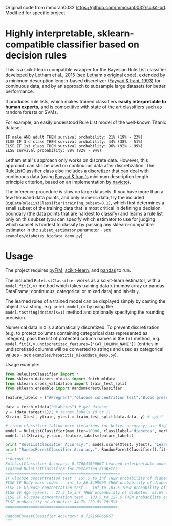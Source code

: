 Original code from mmoran0032 https://github.com/mmoran0032/scikit-brl. Modified for specific project

Highly interpretable, sklearn-compatible classifier based on decision rules
===============

This is a scikit-learn compatible wrapper for the Bayesian Rule List classifier developed by [Letham et al., 2015](http://projecteuclid.org/euclid.aoas/1446488742) (see [Letham's original code](http://lethalletham.com/)), extended by a minimum description length-based discretizer ([Fayyad & Irani, 1993](http://sci2s.ugr.es/keel/pdf/algorithm/congreso/fayyad1993.pdf)) for continuous data, and by an approach to subsample large datasets for better performance.

It produces rule lists, which makes trained classifiers **easily interpretable to human experts**, and is competitive with state of the art classifiers such as random forests or SVMs.

For example, an easily understood Rule List model of the well-known Titanic dataset:

```
IF male AND adult THEN survival probability: 21% (19% - 23%)
ELSE IF 3rd class THEN survival probability: 44% (38% - 51%)
ELSE IF 1st class THEN survival probability: 96% (92% - 99%)
ELSE survival probability: 88% (82% - 94%)
``` 

Letham et al.'s approach only works on discrete data. However, this approach can still be used on continuous data after discretization. The RuleListClassifier class also includes a discretizer that can deal with continuous data (using [Fayyad & Irani's](http://sci2s.ugr.es/keel/pdf/algorithm/congreso/fayyad1993.pdf) minimum description length principle criterion, based on an implementation by [navicto](https://github.com/navicto/Discretization-MDLPC)).

The inference procedure is slow on large datasets. If you have more than a few thousand data points, and only numeric data, try the included `BigDataRuleListClassifier(training_subset=0.1)`, which first determines a small subset of the training data that is most critical in defining a decision boundary (the data points that are hardest to classify) and learns a rule list only on this subset (you can specify which estimator to use for judging which subset is hardest to classify by passing any sklearn-compatible estimator in the `subset_estimator` parameter - see `examples/diabetes_bigdata_demo.py`). 

Usage
===============

The project requires [pyFIM](http://www.borgelt.net/pyfim.html), [scikit-learn](http://scikit-learn.org/stable/install.html), and [pandas](http://pandas.pydata.org/) to run.

The included `RuleListClassifier` works as a scikit-learn estimator, with a `model.fit(X,y)` method which takes training data `X` (numpy array or pandas DataFrame; continuous, categorical or mixed data) and labels `y`. 

The learned rules of a trained model can be displayed simply by casting the object as a string, e.g. `print model`, or by using the `model.tostring(decimals=1)` method and optionally specifying the rounding precision.

Numerical data in `X` is automatically discretized. To prevent discretization (e.g. to protect columns containing categorical data represented as integers), pass the list of protected column names in the `fit` method, e.g. `model.fit(X,y,undiscretized_features=['CAT_COLUMN_NAME'])` (entries in undiscretized columns will be converted to strings and used as categorical values - see `examples/hepatitis_mixeddata_demo.py`). 

Usage example:

```python
from RuleListClassifier import *
from sklearn.datasets.mldata import fetch_mldata
from sklearn.cross_validation import train_test_split
from sklearn.ensemble import RandomForestClassifier

feature_labels = ["#Pregnant","Glucose concentration test","Blood pressure(mmHg)","Triceps skin fold thickness(mm)","2-Hour serum insulin (mu U/ml)","Body mass index","Diabetes pedigree function","Age (years)"]
    
data = fetch_mldata("diabetes") # get dataset
y = (data.target+1)/2 # target labels (0 or 1)
Xtrain, Xtest, ytrain, ytest = train_test_split(data.data, y) # split

# train classifier (allow more iterations for better accuracy; use BigDataRuleListClassifier for large datasets)
model = RuleListClassifier(max_iter=10000, class1label="diabetes", verbose=False)
model.fit(Xtrain, ytrain, feature_labels=feature_labels)

print "RuleListClassifier Accuracy:", model.score(Xtest, ytest), "Learned interpretable model:\n", model
print "RandomForestClassifier Accuracy:", RandomForestClassifier().fit(Xtrain, ytrain).score(Xtest, ytest)
"""
**Output:**
RuleListClassifier Accuracy: 0.776041666667 Learned interpretable model:
Trained RuleListClassifier for detecting diabetes
==================================================
IF Glucose concentration test : 157.5_to_inf THEN probability of diabetes: 81.1% (72.5%-72.5%)
ELSE IF Body mass index : -inf_to_26.3499995 THEN probability of diabetes: 5.2% (1.9%-1.9%)
ELSE IF Glucose concentration test : -inf_to_103.5 THEN probability of diabetes: 14.4% (8.8%-8.8%)
ELSE IF Age (years) : 27.5_to_inf THEN probability of diabetes: 59.6% (51.8%-51.8%)
ELSE IF Glucose concentration test : 103.5_to_127.5 THEN probability of diabetes: 15.9% (8.0%-8.0%)
ELSE probability of diabetes: 44.7% (29.5%-29.5%)
=================================================

RandomForestClassifier Accuracy: 0.729166666667
"""
```
